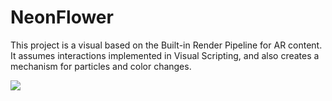 # NeonFlower

This project is a visual based on the Built-in Render Pipeline for AR content.
It assumes interactions implemented in Visual Scripting, and also creates a mechanism for particles and color changes.

![](img/NeonFlower.gif)